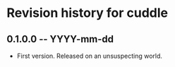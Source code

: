 # Revision history for cuddle

## 0.1.0.0 -- YYYY-mm-dd

* First version. Released on an unsuspecting world.
